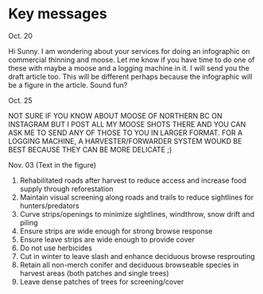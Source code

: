 # Key messages

Oct. 20

Hi Sunny. I am wondering about your services for doing an infographic on commercial thinning and moose. Let me know if you have time to do one of these with maybe a moose and a logging machine in it. I will send you the draft article too. This will be different perhaps because the infographic will be a figure in the article. Sound fun?

Oct. 25

NOT SURE IF YOU KNOW ABOUT MOOSE OF NORTHERN BC ON INSTAGRAM BUT I POST ALL MY MOOSE SHOTS THERE AND YOU CAN ASK ME TO SEND ANY OF THOSE TO YOU IN LARGER FORMAT. FOR A LOGGING MACHINE, A HARVESTER/FORWARDER SYSTEM WOUKD BE BEST BECAUSE THEY CAN BE MORE DELICATE ;)

Nov. 03 (Text in the figure)

1. Rehabilitated roads after harvest to reduce access and increase food supply through reforestation 
2. Maintain visual screening along roads and trails to reduce sightlines for hunters/predators
3. Curve strips/openings to minimize sightlines, windthrow, snow drift and piling 
4. Ensure strips are wide enough for strong browse response
5. Ensure leave strips are wide enough to provide cover
6. Do not use herbicides
7. Cut in winter to leave slash and enhance deciduous browse resprouting
8. Retain all non-merch conifer and deciduous browseable species in harvest areas (both patches and single trees)
9. Leave dense patches of trees for screening/cover

